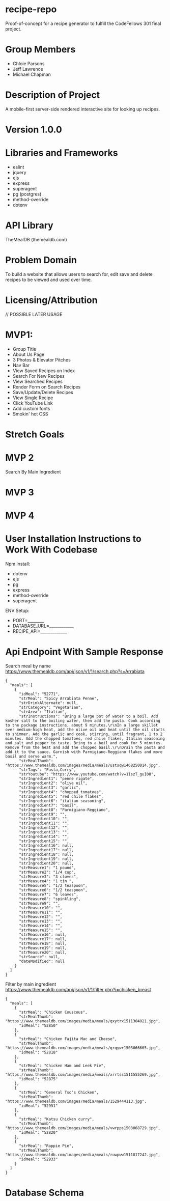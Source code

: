 # recipe-repo

Proof-of-concept for a recipe generator to fulfill the CodeFellows 301 final project.

# Group Members
* Chloie Parsons
* Jeff Lawrence
* Michael Chapman

# Description of Project
A mobile-first server-side rendered interactive site for looking up recipes.

# Version 1.0.0
# Libraries and Frameworks
* eslint
* jquery
* ejs
* express
* superagent
* pg (postgres)
* method-override
* dotenv

# API Library
TheMealDB (themealdb.com)

# Problem Domain
To build a website that allows users to search for, edit save and delete recipes to be viewed and used over time.

# Licensing/Attribution
// POSSIBLE LATER USAGE

# MVP1:
* Group Title
* About Us Page
* 3 Photos & Elevator Pitches
* Nav Bar
* View Saved Recipes on Index
* Search For New Recipes
* View Searched Recipes
* Render Form on Search Recipes
* Save/Update/Delete Recipes
* View Single Recipe
* Click YouTube Link
* Add custom fonts
* Smokin' hot CSS

# Stretch Goals
# MVP 2
Search By Main Ingredient

# MVP 3

# MVP 4


# User Installation Instructions to Work With Codebase

Npm install:
* dotenv
* ejs
* pg
* express
* method-override
* superagent

ENV Setup:
* PORT=________
* DATABASE_URL=____________
* RECIPE_API=_____________

# Api Endpoint With Sample Response

Search meal by name
https://www.themealdb.com/api/json/v1/1/search.php?s=Arrabiata

```
{
  "meals": [
    {
      "idMeal": "52771",
      "strMeal": "Spicy Arrabiata Penne",
      "strDrinkAlternate": null,
      "strCategory": "Vegetarian",
      "strArea": "Italian",
      "strInstructions": "Bring a large pot of water to a boil. Add kosher salt to the boiling water, then add the pasta. Cook according to the package instructions, about 9 minutes.\r\nIn a large skillet over medium-high heat, add the olive oil and heat until the oil starts to shimmer. Add the garlic and cook, stirring, until fragrant, 1 to 2 minutes. Add the chopped tomatoes, red chile flakes, Italian seasoning and salt and pepper to taste. Bring to a boil and cook for 5 minutes. Remove from the heat and add the chopped basil.\r\nDrain the pasta and add it to the sauce. Garnish with Parmigiano-Reggiano flakes and more basil and serve warm.",
      "strMealThumb": "https://www.themealdb.com/images/media/meals/ustsqw1468250014.jpg",
      "strTags": "Pasta,Curry",
      "strYoutube": "https://www.youtube.com/watch?v=1IszT_guI08",
      "strIngredient1": "penne rigate",
      "strIngredient2": "olive oil",
      "strIngredient3": "garlic",
      "strIngredient4": "chopped tomatoes",
      "strIngredient5": "red chile flakes",
      "strIngredient6": "italian seasoning",
      "strIngredient7": "basil",
      "strIngredient8": "Parmigiano-Reggiano",
      "strIngredient9": "",
      "strIngredient10": "",
      "strIngredient11": "",
      "strIngredient12": "",
      "strIngredient13": "",
      "strIngredient14": "",
      "strIngredient15": "",
      "strIngredient16": null,
      "strIngredient17": null,
      "strIngredient18": null,
      "strIngredient19": null,
      "strIngredient20": null,
      "strMeasure1": "1 pound",
      "strMeasure2": "1/4 cup",
      "strMeasure3": "3 cloves",
      "strMeasure4": "1 tin ",
      "strMeasure5": "1/2 teaspoon",
      "strMeasure6": "1/2 teaspoon",
      "strMeasure7": "6 leaves",
      "strMeasure8": "spinkling",
      "strMeasure9": "",
      "strMeasure10": "",
      "strMeasure11": "",
      "strMeasure12": "",
      "strMeasure13": "",
      "strMeasure14": "",
      "strMeasure15": "",
      "strMeasure16": null,
      "strMeasure17": null,
      "strMeasure18": null,
      "strMeasure19": null,
      "strMeasure20": null,
      "strSource": null,
      "dateModified": null
    }
  ]
}
```
Filter by main ingredient
https://www.themealdb.com/api/json/v1/1/filter.php?i=chicken_breast

```
{
  "meals": [
    {
      "strMeal": "Chicken Couscous",
      "strMealThumb": "https://www.themealdb.com/images/media/meals/qxytrx1511304021.jpg",
      "idMeal": "52850"
    },
    {
      "strMeal": "Chicken Fajita Mac and Cheese",
      "strMealThumb": "https://www.themealdb.com/images/media/meals/qrqywr1503066605.jpg",
      "idMeal": "52818"
    },
    {
      "strMeal": "Chicken Ham and Leek Pie",
      "strMealThumb": "https://www.themealdb.com/images/media/meals/xrrtss1511555269.jpg",
      "idMeal": "52875"
    },
    {
      "strMeal": "General Tso's Chicken",
      "strMealThumb": "https://www.themealdb.com/images/media/meals/1529444113.jpg",
      "idMeal": "52951"
    },
    {
      "strMeal": "Katsu Chicken curry",
      "strMealThumb": "https://www.themealdb.com/images/media/meals/vwrpps1503068729.jpg",
      "idMeal": "52820"
    },
    {
      "strMeal": "Rappie Pie",
      "strMealThumb": "https://www.themealdb.com/images/media/meals/ruwpww1511817242.jpg",
      "idMeal": "52933"
    }
  ]
}
```
# Database Schema
